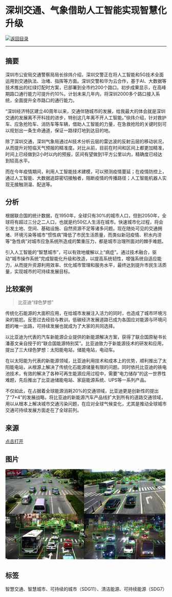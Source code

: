 # 深圳交通、气象借助人工智能实现智慧化升级

[![返回目录](http://img.shields.io/badge/点击-返回目录-875A7B.svg?style=flat&colorA=8F8F8F)](/)

----------

## 摘要

深圳市公安局交通警察局局长徐炜介绍，深圳交警正在将人工智能和5G技术全面运用到交通执法、治堵、指挥等方面。深圳交警和华为云合作，基于AI、大数据等技术推出的红绿灯配时方案，已部署到全市约200个路口。初步成果显示，在高峰期路口通行能力可提升约10%。计划未来几年内，将深圳2000多个路口接入系统，全面提升全市路口的通行能力。

“深圳经济特区建立40周年以来，交通伴随城市的发展，给我最大的体会就是深圳交通的发展离不开科技的进步，特别这几年离不开人工智能。”徐炜介绍，针对救护车、应急抢险车、消防车等车辆，借助人工智能的力量，在急救抢险的关键时刻可以规划出一条生命通道，保证一路绿灯地到达目的地。

除了深圳交通，深圳气象局通过AI技术分析云层的雷达波的反射云层的移动状况，从而提升对短临天气预报的精准度。对比从前，目前在时间和区间上都更加精准，时间上已经做到2小时以内的预报，区间有望做到1平方公里以内，精确度已经达到较高水平。

而在今年疫情期间，利用人工智能技术建模，可以预测疫情蔓延；在疫情防控上，通过人工智能、大数据追踪密切接触者，阻断疫情的传播路径；人工智能机器人实现无接触测温、配送等。

## 分析

根据联合国的统计数据，在1950年，全球只有30%的城市人口，但到2050年，全球将有超过三分之二人口，也就是约50亿人生活在城市。快速城市化过程，将会引发土地、空间、基础设施、自然资源不足等诸多问题。现在随处可见的交通拥堵、环境污染等城市“惯性病”降低了市民生活质量，而类似新冠疫情、积水内涝等“急性病”对城市应急系统所造成的繁重压力，都是城市治理所面对的棘手难题。

引入人工智能的“智慧城市”，可以有效地缓解以上“病症”。通过技术融合，驱动“城市操作系统”完成智能化升级和改造，以提高系统韧性，增强系统自适应能力，从而提升资源利用效率、优化城市管理和服务水平，最终达到提升市民生活质量，实现城市的可持续发展目标。

## 比较案例

> 比亚迪“绿色梦想”

传统化石能源的大面积应用，在给城市发展注入活力的同时，也造成了城市环境污染的尴尬。反思过去经验与教训，低碳经济发展道路已成为各国应对能源与环境问题的唯一出路，可持续发展也就成为了大家的共同选择。

以比亚迪为代表的汽车新能源企业提供的新能源解决方案，获得了联合国原秘书长潘基文亲自授于的“联合国能源特别奖”。比亚迪致力于新能源技术的研发和应用，提出了三大绿色梦想：太阳能电站，储能电站，电动车。

在以太阳能为代表的新能源领域，比亚迪利用技术和成本上的优势，顺利推出了太阳能电站，从根源上解决了传统化石能源储量有限的问题。同时依托比亚迪的铁电池技术，有效的解决了各种可再生能源应用过程中，需要“电力储存”的这一世界性难题，先后推出了比亚迪储能电站、家庭能源系统、UPS等一系列产品。

不仅如此，在占据着全球能源消耗20%的交通领域，比亚迪更是创新性的提出了“7+4”的发展战略，将比亚迪的新能源汽车产品线扩大到所有的道路交通领域，用以从根本上解决城市交通污染问题，在应对全球气候变化，尤其是推动全球城市交通可持续发展方面走在了全球前列。

## 来源

<a href="https://www.toutiao.com/a6854299128420106766/" target="_blank">点击打开</a>

## 图片

![图片](11.1.1.jpg)


## 标签

智慧交通、智慧城市、可持续的城市（SDG11）、清洁能源、可持续能源（SDG7）
